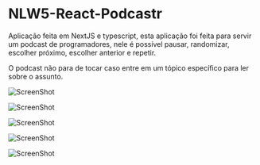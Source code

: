 # NLW5-React-Podcastr

Aplicação feita em NextJS e typescript, esta aplicação foi feita para servir um podcast de programadores, nele é possível pausar, randomizar, escolher próximo, escolher anterior e repetir.

O podcast não para de tocar caso entre em um tópico específico para ler sobre o assunto.

![ScreenShot](https://cdn.discordapp.com/attachments/741461546244243458/835191088046145637/Imagem_1.png)

![ScreenShot](https://cdn.discordapp.com/attachments/741461546244243458/835191100561817670/Imagem_2.png)

![ScreenShot](https://cdn.discordapp.com/attachments/741461546244243458/835191108149182474/Imagem_3.png)

![ScreenShot](https://cdn.discordapp.com/attachments/741461546244243458/835191117736575036/Imagem_4.png)

![ScreenShot](https://cdn.discordapp.com/attachments/741461546244243458/835191130223411251/Imagem_5.png)

